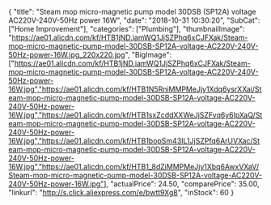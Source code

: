 {
	"title": "Steam mop micro-magnetic pump model 30DSB (SP12A) voltage AC220V-240V-50Hz power 16W",
	"date": "2018-10-31 10:30:20",
	"SubCat": ["Home Improvement"],
	"categories": ["Plumbing"],
	"thumbnailImage": "https://ae01.alicdn.com/kf/HTB1jND.iamWQ1JjSZPhq6xCJFXak/Steam-mop-micro-magnetic-pump-model-30DSB-SP12A-voltage-AC220V-240V-50Hz-power-16W.jpg_220x220.jpg",
	"BigImage": ["https://ae01.alicdn.com/kf/HTB1jND.iamWQ1JjSZPhq6xCJFXak/Steam-mop-micro-magnetic-pump-model-30DSB-SP12A-voltage-AC220V-240V-50Hz-power-16W.jpg","https://ae01.alicdn.com/kf/HTB1N5RniMMPMeJjy1Xdq6ysrXXai/Steam-mop-micro-magnetic-pump-model-30DSB-SP12A-voltage-AC220V-240V-50Hz-power-16W.jpg","https://ae01.alicdn.com/kf/HTB1sxZcddXXWeJjSZFvq6y6lpXaQ/Steam-mop-micro-magnetic-pump-model-30DSB-SP12A-voltage-AC220V-240V-50Hz-power-16W.jpg","https://ae01.alicdn.com/kf/HTB1bopSm43IL1JjSZPfq6ArUVXac/Steam-mop-micro-magnetic-pump-model-30DSB-SP12A-voltage-AC220V-240V-50Hz-power-16W.jpg","https://ae01.alicdn.com/kf/HTB1_8dZiMMPMeJjy1Xbq6AwxVXaV/Steam-mop-micro-magnetic-pump-model-30DSB-SP12A-voltage-AC220V-240V-50Hz-power-16W.jpg"],
	"actualPrice": 24.50,
	"comparePrice": 35.00,
	"linkurl": "http://s.click.aliexpress.com/e/bwtt9Xg8",
	"inStock": 60
}
